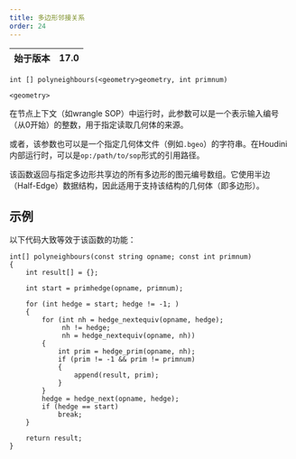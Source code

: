 ```yaml
---
title: 多边形邻接关系
order: 24
---
```


| 始于版本 | 17.0 |
| --- | --- |

`int [] polyneighbours(<geometry>geometry, int primnum)`

`<geometry>`

在节点上下文（如wrangle SOP）中运行时，此参数可以是一个表示输入编号（从0开始）的整数，用于指定读取几何体的来源。

或者，该参数也可以是一个指定几何体文件（例如`.bgeo`）的字符串。在Houdini内部运行时，可以是`op:/path/to/sop`形式的引用路径。

该函数返回与指定多边形共享边的所有多边形的图元编号数组。它使用半边（Half-Edge）数据结构，因此适用于支持该结构的几何体（即多边形）。

## 示例

以下代码大致等效于该函数的功能：

```vex
int[] polyneighbours(const string opname; const int primnum)
{
    int result[] = {};

    int start = primhedge(opname, primnum);

    for (int hedge = start; hedge != -1; )
    {
        for (int nh = hedge_nextequiv(opname, hedge);
             nh != hedge;
             nh = hedge_nextequiv(opname, nh))
        {
            int prim = hedge_prim(opname, nh);
            if (prim != -1 && prim != primnum)
            {
                append(result, prim);
            }
        }
        hedge = hedge_next(opname, hedge);
        if (hedge == start)
            break;
    }

    return result;
}
```